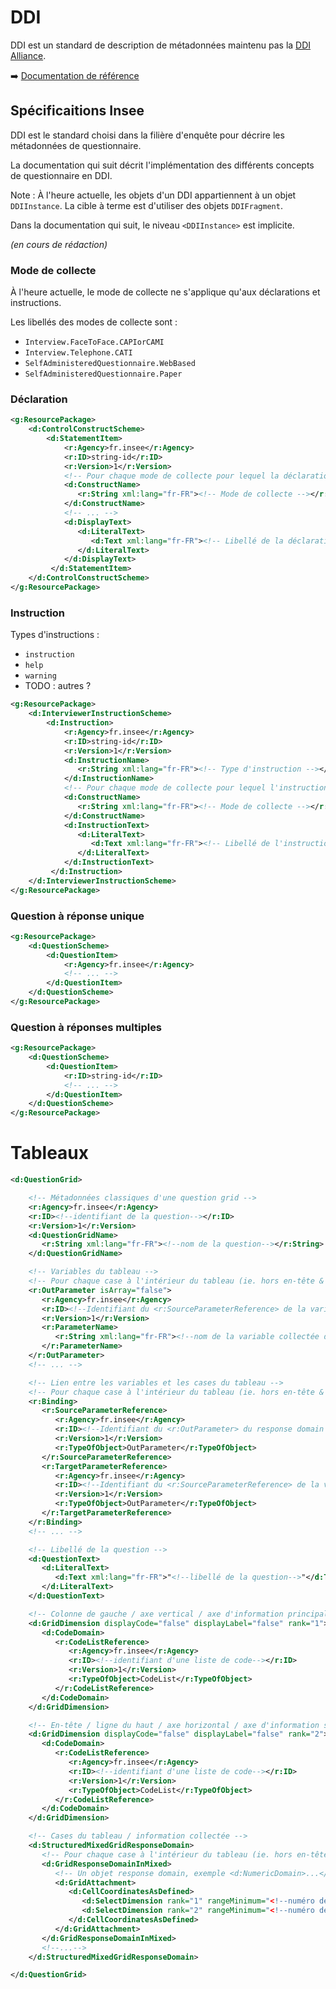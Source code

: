 # DDI

DDI est un standard de description de métadonnées maintenu pas la [DDI Alliance](https://ddialliance.org).

:arrow_right: [Documentation de référence](https://ddialliance.github.io/ddimodel-web/DDI-L-3.3/)

## Spécificaitions Insee

DDI est le standard choisi dans la filière d'enquête pour décrire les métadonnées de questionnaire.

La documentation qui suit décrit l'implémentation des différents concepts de questionnaire en DDI.

Note : À l'heure actuelle, les objets d'un DDI appartiennent à un objet `DDIInstance`. La cible à terme est d'utiliser des objets `DDIFragment`.

Dans la documentation qui suit, le niveau `<DDIInstance>` est implicite.

_(en cours de rédaction)_

### Mode de collecte

À l'heure actuelle, le mode de collecte ne s'applique qu'aux déclarations et instructions.

Les libellés des modes de collecte sont :

- `Interview.FaceToFace.CAPIorCAMI`
- `Interview.Telephone.CATI`
- `SelfAdministeredQuestionnaire.WebBased`
- `SelfAdministeredQuestionnaire.Paper`

### Déclaration

```xml
<g:ResourcePackage>
    <d:ControlConstructScheme>
		<d:StatementItem>
            <r:Agency>fr.insee</r:Agency>
            <r:ID>string-id</r:ID>
            <r:Version>1</r:Version>
			<!-- Pour chaque mode de collecte pour lequel la déclaration est spécifiée : -->
            <d:ConstructName>
               <r:String xml:lang="fr-FR"><!-- Mode de collecte --></r:String>
            </d:ConstructName>
			<!-- ... -->
            <d:DisplayText>
               <d:LiteralText>
                  <d:Text xml:lang="fr-FR"><!-- Libellé de la déclaration --></d:Text>
               </d:LiteralText>
            </d:DisplayText>
         </d:StatementItem>
	</d:ControlConstructScheme>
</g:ResourcePackage>
```

### Instruction

Types d'instructions :

- `instruction`
- `help`
- `warning`
- TODO : autres ?

```xml
<g:ResourcePackage>
    <d:InterviewerInstructionScheme>
		<d:Instruction>
            <r:Agency>fr.insee</r:Agency>
            <r:ID>string-id</r:ID>
            <r:Version>1</r:Version>
            <d:InstructionName>
               <r:String xml:lang="fr-FR"><!-- Type d'instruction --></r:String>
            </d:InstructionName>
			<!-- Pour chaque mode de collecte pour lequel l'instruction est spécifiée : -->
            <d:ConstructName>
               <r:String xml:lang="fr-FR"><!-- Mode de collecte --></r:String>
            </d:ConstructName>
            <d:InstructionText>
               <d:LiteralText>
                  <d:Text xml:lang="fr-FR"><!-- Libellé de l'instruction --></d:Text>
               </d:LiteralText>
            </d:InstructionText>
         </d:Instruction>
    </d:InterviewerInstructionScheme>
</g:ResourcePackage>
```

### Question à réponse unique

```xml
<g:ResourcePackage>
    <d:QuestionScheme>
	    <d:QuestionItem>
            <r:Agency>fr.insee</r:Agency>
		    <!-- ... -->
		</d:QuestionItem>
    </d:QuestionScheme>
</g:ResourcePackage>
```

### Question à réponses multiples

```xml
<g:ResourcePackage>
    <d:QuestionScheme>
	    <d:QuestionItem>
	        <r:ID>string-id</r:ID>
		    <!-- ... -->
		</d:QuestionItem>
    </d:QuestionScheme>
</g:ResourcePackage>
```

# Tableaux

```xml
<d:QuestionGrid>

	<!-- Métadonnées classiques d'une question grid -->
	<r:Agency>fr.insee</r:Agency>
	<r:ID><!--identifiant de la question--></r:ID>
	<r:Version>1</r:Version>
	<d:QuestionGridName>
	   <r:String xml:lang="fr-FR"><!--nom de la question--></r:String>
	</d:QuestionGridName>

	<!-- Variables du tableau -->
	<!-- Pour chaque case à l'intérieur du tableau (ie. hors en-tête & colonne de gauche) : -->
	<r:OutParameter isArray="false">
	   <r:Agency>fr.insee</r:Agency>
	   <r:ID><!--Identifiant du <r:SourceParameterReference> de la variable--></r:ID>
	   <r:Version>1</r:Version>
	   <r:ParameterName>
		  <r:String xml:lang="fr-FR"><!--nom de la variable collectée dans la case--></r:String>
	   </r:ParameterName>
	</r:OutParameter>
	<!-- ... -->

	<!-- Lien entre les variables et les cases du tableau -->
	<!-- Pour chaque case à l'intérieur du tableau (ie. hors en-tête & colonne de gauche) : -->
	<r:Binding>
	   <r:SourceParameterReference>
		  <r:Agency>fr.insee</r:Agency>
		  <r:ID><!--Identifiant du <r:OutParameter> du response domain (le même que dans le r:OutParameter -> r:ID associé plus bas)--></r:ID>
		  <r:Version>1</r:Version>
		  <r:TypeOfObject>OutParameter</r:TypeOfObject>
	   </r:SourceParameterReference>
	   <r:TargetParameterReference>
		  <r:Agency>fr.insee</r:Agency>
		  <r:ID><!--Identifiant du <r:SourceParameterReference> de la variable (le même que dans le r:OutParameter -> r:ID associé plus haut)--></r:ID>
		  <r:Version>1</r:Version>
		  <r:TypeOfObject>OutParameter</r:TypeOfObject>
	   </r:TargetParameterReference>
	</r:Binding>
	<!-- ... -->

	<!-- Libellé de la question -->
	<d:QuestionText>
	   <d:LiteralText>
		  <d:Text xml:lang="fr-FR">"<!--libellé de la question-->"</d:Text>
	   </d:LiteralText>
	</d:QuestionText>

	<!-- Colonne de gauche / axe vertical / axe d'information principal : -->
	<d:GridDimension displayCode="false" displayLabel="false" rank="1">
	   <d:CodeDomain>
		  <r:CodeListReference>
			 <r:Agency>fr.insee</r:Agency>
			 <r:ID><!--identifiant d'une liste de code--></r:ID>
			 <r:Version>1</r:Version>
			 <r:TypeOfObject>CodeList</r:TypeOfObject>
		  </r:CodeListReference>
	   </d:CodeDomain>
	</d:GridDimension>

	<!-- En-tête / ligne du haut / axe horizontal / axe d'information secondaire : -->
	<d:GridDimension displayCode="false" displayLabel="false" rank="2">
	   <d:CodeDomain>
		  <r:CodeListReference>
			 <r:Agency>fr.insee</r:Agency>
			 <r:ID><!--identifiant d'une liste de code--></r:ID>
			 <r:Version>1</r:Version>
			 <r:TypeOfObject>CodeList</r:TypeOfObject>
		  </r:CodeListReference>
	   </d:CodeDomain>
	</d:GridDimension>

	<!-- Cases du tableau / information collectée -->
	<d:StructuredMixedGridResponseDomain>
	   <!-- Pour chaque case à l'intérieur du tableau (ie. hors en-tête & colonne de gauche) : -->
	   <d:GridResponseDomainInMixed>
		  <!-- Un objet response domain, exemple <d:NumericDomain>...</d:NumericDomain> -->
		  <d:GridAttachment>
			 <d:CellCoordinatesAsDefined>
				<d:SelectDimension rank="1" rangeMinimum="<!--numéro de ligne-->" rangeMaximum="<!--numéro de ligne-->"/>
				<d:SelectDimension rank="2" rangeMinimum="<!--numéro de colonne-->" rangeMaximum="<!--numéro de colonne-->"/>
			 </d:CellCoordinatesAsDefined>
		  </d:GridAttachment>
	   </d:GridResponseDomainInMixed>
	   <!--...-->
	</d:StructuredMixedGridResponseDomain>

</d:QuestionGrid>
```
